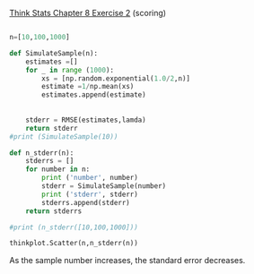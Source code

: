 [Think Stats Chapter 8 Exercise 2](http://greenteapress.com/thinkstats2/html/thinkstats2009.html#toc77) (scoring)

>> 
```python

n=[10,100,1000]

def SimulateSample(n):
    estimates =[]
    for _ in range (1000):
        xs = [np.random.exponential(1.0/2,n)]
        estimate =1/np.mean(xs)
        estimates.append(estimate)
    
    
    stderr = RMSE(estimates,lamda)
    return stderr
#print (SimulateSample(10))

def n_stderr(n):
    stderrs = []
    for number in n:
        print ('number', number)
        stderr = SimulateSample(number)
        print ('stderr', stderr)
        stderrs.append(stderr)
    return stderrs

#print (n_stderr([10,100,1000]))

thinkplot.Scatter(n,n_stderr(n))
```
As the sample number increases, the standard error decreases. 


